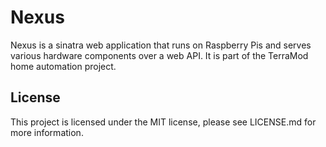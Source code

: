 Nexus
=====

Nexus is a sinatra web application that runs on Raspberry Pis and serves various hardware components over a web API.  It is part of the TerraMod home automation project.

License
-------

This project is licensed under the MIT license, please see LICENSE.md for more information.
